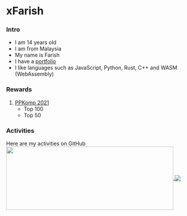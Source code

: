 # xFarish
### Intro
* I am 14 years old
* I am from Malaysia
* My name is Farish
* I have a [portfolio](https://xfarish.github.io/Portfolio/)
* I like languages such as JavaScript, Python, Rust, C++ and WASM (WebAssembly)

### Rewards
1. [PPKomp 2021](https://www.ppkomp.com.my/2021-pertandingan.htm)
    * Top 100
    * Top 50

### Activities
Here are my activities on GitHub\
<a href="https://github-readme-stats.vercel.app/api?username=xFarish&theme=merko&show_icons=true&bg_color=0D1117&hide_border=true">
  <img width=450 height=170 align="center" src="https://github-readme-stats.vercel.app/api?username=xFarish&theme=merko&show_icons=true&bg_color=0D1117&hide_border=true" />
</a>
<a href="https://github-readme-stats.vercel.app/api/top-langs/?username=xFarish&theme=merko&layout=compact&bg_color=0D1117&hide_border=true">
  <img align="center" src="https://github-readme-stats.vercel.app/api/top-langs/?username=xFarish&theme=merko&layout=compact&bg_color=0D1117&hide_border=true" />
</a>
